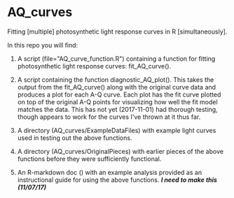 # AQ_curves
Fitting [multiple] photosynthetic light response curves in R [simultaneously].

In this repo you will find:
1) A script (file="AQ_curve_function.R") containing a function for fitting photosynthetic light response curves: fit_AQ_curve().

2) A script containing the function diagnostic_AQ_plot(). This takes the output from the fit_AQ_curve() along with the original curve data and produces a plot for each A-Q curve. Each plot has the fit curve plotted on top of the original A-Q points for visualizing how well the fit model matches the data. This has not yet (2017-11-01) had thorough testing, though appears to work for the curves I've thrown at it thus far.

3) A directory (AQ_curves/ExampleDataFiles) with example light curves used in testing out the above functions.

4) A directory (AQ_curves/OriginalPieces) with earlier pieces of the above functions before they were sufficiently functional.

5) An R-markdown doc (<FileNameGoesHere>) with an example analysis provided as an instructional guide for using the above functions. ***I need to make this (11/07/17)***
